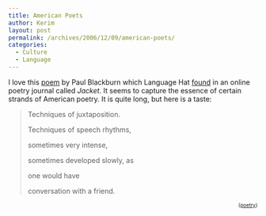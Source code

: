 ```yaml
---
title: American Poets
author: Kerim
layout: post
permalink: /archives/2006/12/09/american-poets/
categories:
  - Culture
  - Language
---
```

I love this <a href="http://jacketmagazine.com/12/blac-stat.html" onclick="_gaq.push(['_trackEvent', 'outbound-article', 'http://jacketmagazine.com/12/blac-stat.html', 'poem']);" >poem</a> by Paul Blackburn which Language Hat <a href="http://www.languagehat.com/archives/002565.php" onclick="_gaq.push(['_trackEvent', 'outbound-article', 'http://www.languagehat.com/archives/002565.php', 'found']);" >found</a> in an online poetry journal called *Jacket*. It seems to capture the essence of certain strands of American poetry. It is quite long, but here is a taste:

> Techniques of juxtaposition.
> 
> Techniques of speech rhythms,
> 
> sometimes very intense,
> 
> sometimes developed slowly, as
> 
> one would have
> 
> conversation with a friend.

<!-- technorati tags start -->

<div style="text-align:right;">
  <span style="font-size:x-small;">{<a href="http://www.technorati.com/tag/poetry" onclick="_gaq.push(['_trackEvent', 'outbound-article', 'http://www.technorati.com/tag/poetry', 'poetry']);"  rel="tag">poetry</a>}</span>


<!-- technorati tags end -->

